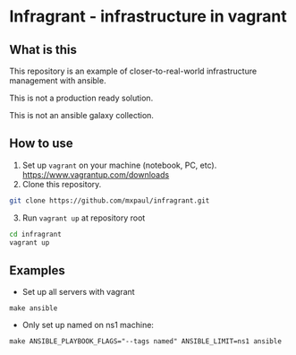 # Infragrant - infrastructure in vagrant

## What is this

This repository is an example of closer-to-real-world infrastructure management with ansible.

This is not a production ready solution.

This is not an ansible galaxy collection. 

## How to use

1. Set up `vagrant` on your machine (notebook, PC, etc). https://www.vagrantup.com/downloads
2. Clone this repository.
```bash
git clone https://github.com/mxpaul/infragrant.git 
```
3. Run `vagrant up` at repository root
```bash
cd infragrant
vagrant up
```


## Examples

- Set up all servers with vagrant
```
make ansible

```
- Only set up named on ns1 machine:
```
make ANSIBLE_PLAYBOOK_FLAGS="--tags named" ANSIBLE_LIMIT=ns1 ansible
```
